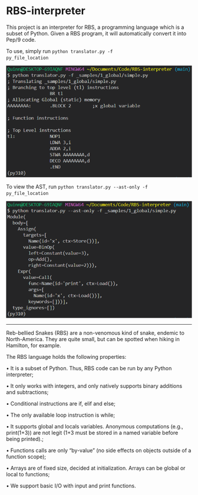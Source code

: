 # RBS-interpreter

This project is an interpreter for RBS, a programming language which is a subset of Python. Given a RBS program, it will automatically convert it into Pep/9 code.

To use, simply run <code>python translator.py -f py_file_location</code>

![-f flag](https://github.com/quinnha/RBS-interpreter/blob/main/media/f_flag.PNG)

To view the AST, run <code>python translator.py --ast-only -f py_file_location</code>

![--ast-only flag](https://github.com/quinnha/RBS-interpreter/blob/main/media/ast_flag.PNG)


----
Reb-bellied Snakes (RBS) are a non-venomous kind of snake, endemic to North-America. They are quite small, but can be spotted
when hiking in Hamilton, for example.

The RBS language holds the following properties:

• It is a subset of Python. Thus, RBS code can be run by any Python interpreter;

• It only works with integers, and only natively supports binary additions and subtractions;

• Conditional instructions are if, elif and else;

• The only available loop instruction is while;

• It supports global and locals variables. Anonymous computations (e.g., print(1+3)) are not legit (1+3 must be stored in a named variable before being printed).;

• Functions calls are only “by-value” (no side effects on objects outside of a function scope);

• Arrays are of fixed size, decided at initialization. Arrays can be global or local to functions;

• We support basic I/O with input and print functions.


